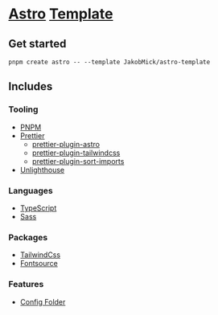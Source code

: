 # [Astro](https://astro.build/) [Template](https://astro.build/themes/)

## Get started

```pnpm
pnpm create astro -- --template JakobMick/astro-template
```

## Includes

### Tooling

- [PNPM](https://pnpm.io/)
- [Prettier](https://prettier.io/)
  - [prettier-plugin-astro](https://github.com/withastro/prettier-plugin-astro)
  - [prettier-plugin-tailwindcss](https://github.com/tailwindlabs/prettier-plugin-tailwindcss)
  - [prettier-plugin-sort-imports](https://github.com/trivago/prettier-plugin-sort-imports)
- [Unlighthouse](https://unlighthouse.dev/)

### Languages

- [TypeScript](https://www.typescriptlang.org/)
- [Sass](https://sass-lang.com/)

### Packages

- [TailwindCss](https://tailwindcss.com/)
- [Fontsource](https://fontsource.org/)

### Features

- [Config Folder](./config/)
